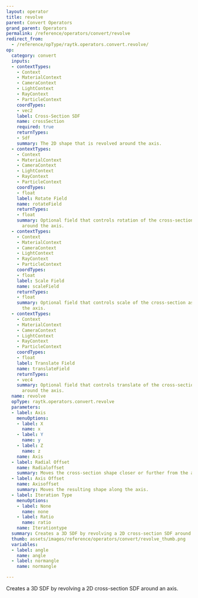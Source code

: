 ```yaml
---
layout: operator
title: revolve
parent: Convert Operators
grand_parent: Operators
permalink: /reference/operators/convert/revolve
redirect_from:
  - /reference/opType/raytk.operators.convert.revolve/
op:
  category: convert
  inputs:
  - contextTypes:
    - Context
    - MaterialContext
    - CameraContext
    - LightContext
    - RayContext
    - ParticleContext
    coordTypes:
    - vec2
    label: Cross-Section SDF
    name: crossSection
    required: true
    returnTypes:
    - Sdf
    summary: The 2D shape that is revolved around the axis.
  - contextTypes:
    - Context
    - MaterialContext
    - CameraContext
    - LightContext
    - RayContext
    - ParticleContext
    coordTypes:
    - float
    label: Rotate Field
    name: rotateField
    returnTypes:
    - float
    summary: Optional field that controls rotation of the cross-section as it goes
      around the axis.
  - contextTypes:
    - Context
    - MaterialContext
    - CameraContext
    - LightContext
    - RayContext
    - ParticleContext
    coordTypes:
    - float
    label: Scale Field
    name: scaleField
    returnTypes:
    - float
    summary: Optional field that controls scale of the cross-section as it goes around
      the axis.
  - contextTypes:
    - Context
    - MaterialContext
    - CameraContext
    - LightContext
    - RayContext
    - ParticleContext
    coordTypes:
    - float
    label: Translate Field
    name: translateField
    returnTypes:
    - vec4
    summary: Optional field that controls translate of the cross-section as it goes
      around the axis.
  name: revolve
  opType: raytk.operators.convert.revolve
  parameters:
  - label: Axis
    menuOptions:
    - label: X
      name: x
    - label: Y
      name: y
    - label: Z
      name: z
    name: Axis
  - label: Radial Offset
    name: Radialoffset
    summary: Moves the cross-section shape closer or further from the axis.
  - label: Axis Offset
    name: Axisoffset
    summary: Moves the resulting shape along the axis.
  - label: Iteration Type
    menuOptions:
    - label: None
      name: none
    - label: Ratio
      name: ratio
    name: Iterationtype
  summary: Creates a 3D SDF by revolving a 2D cross-section SDF around an axis.
  thumb: assets/images/reference/operators/convert/revolve_thumb.png
  variables:
  - label: angle
    name: angle
  - label: normangle
    name: normangle

---
```



Creates a 3D SDF by revolving a 2D cross-section SDF around an axis.